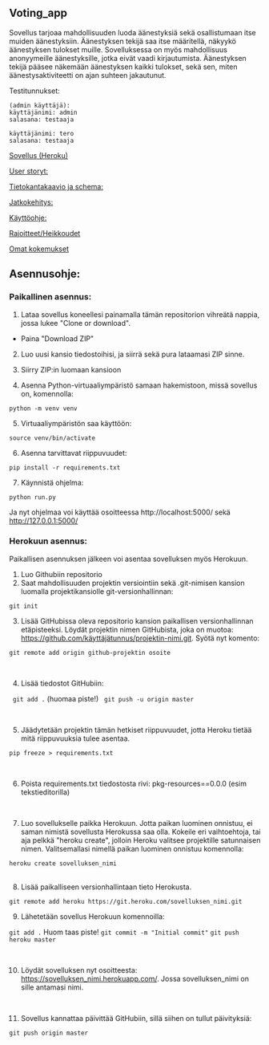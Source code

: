 ## Voting_app

Sovellus tarjoaa mahdollisuuden luoda äänestyksiä sekä osallistumaan itse muiden äänestyksiin. Äänestyksen tekijä saa itse määritellä, näkyykö äänestyksen tulokset muille. 
Sovelluksessa on myös mahdollisuus anonyymeille äänestyksille, jotka eivät vaadi kirjautumista. Äänestyksen tekijä pääsee näkemään äänestyksen kaikki tulokset, sekä sen, miten äänestysaktiviteetti on ajan suhteen jakautunut.

Testitunnukset:

    
    (admin käyttäjä):
    käyttäjänimi: admin
    salasana: testaaja
    
    käyttäjänimi: tero
    salasana: testaaja

    
[Sovellus (Heroku)](https://tsoha-voting-app.herokuapp.com/)

[User storyt:](https://github.com/johannaval/voting_app/blob/master/dokumentaatio/user_stories.md)

[Tietokantakaavio ja schema:](https://github.com/johannaval/voting_app/blob/master/dokumentaatio/Tietokantakaavio%26Schema.md)

[Jatkokehitys:](https://github.com/johannaval/voting_app/blob/master/dokumentaatio/Jatkokehitys.md)

[Käyttöohje:](https://github.com/johannaval/voting_app/blob/master/dokumentaatio/K%C3%A4ytt%C3%B6ohje.md)

[Rajoitteet/Heikkoudet](https://github.com/johannaval/voting_app/blob/master/dokumentaatio/SovelluksenRajoitteet.md)

[Omat kokemukset](https://github.com/johannaval/voting_app/blob/master/dokumentaatio/OmatKokemukset.md)


## Asennusohje:

### Paikallinen asennus:

1. Lataa sovellus koneellesi painamalla tämän repositorion vihreätä nappia, jossa lukee "Clone or download".

- Paina "Download ZIP"

2. Luo uusi kansio tiedostoihisi, ja siirrä sekä pura lataamasi ZIP sinne.

3. Siirry ZIP:in luomaan kansioon 

4. Asenna Python-virtuaaliympäristö samaan hakemistoon, missä sovellus on, komennolla:

``` python -m venv venv ```


5. Virtuaaliympäristön saa käyttöön:

``` source venv/bin/activate ```


6. Asenna tarvittavat riippuvuudet:

``` pip install -r requirements.txt ```


7. Käynnistä ohjelma:

``` python run.py ```


Ja nyt ohjelmaa voi käyttää osoitteessa http://localhost:5000/ sekä http://127.0.0.1:5000/

### Herokuun asennus:

Paikallisen asennuksen jälkeen voi asentaa sovelluksen myös Herokuun.
1. Luo Githubiin repositorio
2. Saat mahdollisuuden projektin versiointiin sekä .git-nimisen kansion luomalla projektikansiolle git-versionhallinnan:

``` git init ``` 
<br>

3. Lisää GitHubissa oleva repositorio kansion paikallisen versionhallinnan etäpisteeksi. Löydät projektin nimen GitHubista, joka on muotoa: https://github.com/käyttäjätunnus/projektin-nimi.git. Syötä nyt komento:

```git remote add origin github-projektin osoite ``` 

<br>

4. Lisää tiedostot GitHubiin:

``` git add .``` (huomaa piste!)
``` git push -u origin master```

<br>

5. Jäädytetään projektin tämän hetkiset riippuvuudet, jotta Heroku tietää mitä riippuvuuksia tulee asentaa.  

```pip freeze > requirements.txt ```

<br>

6. Poista requirements.txt tiedostosta rivi: pkg-resources==0.0.0 (esim tekstieditorilla)
<br>

7. Luo sovellukselle paikka Herokuun. Jotta paikan luominen onnistuu, ei saman nimistä sovellusta Herokussa saa olla.
Kokeile eri vaihtoehtoja, tai aja pelkkä "heroku create", jolloin Heroku valitsee projektille satunnaisen nimen.
Valitsemallasi nimellä paikan luominen onnistuu komennolla: 

```heroku create sovelluksen_nimi ```  
<br>

8. Lisää paikalliseen versionhallintaan tieto Herokusta.

```git remote add heroku https://git.heroku.com/sovelluksen_nimi.git```
<br>

9. Lähetetään sovellus Herokuun komennoilla:

```git add .``` Huom taas piste!
```git commit -m "Initial commit"```
```git push heroku master```

<br>

10. Löydät sovelluksen nyt osoitteesta: https://sovelluksen_nimi.herokuapp.com/. Jossa sovelluksen_nimi on sille antamasi nimi.
<br>

11. Sovellus kannattaa päivittää GitHubiin, sillä  siihen on tullut päivityksiä: 

```git push origin master```
<br>



